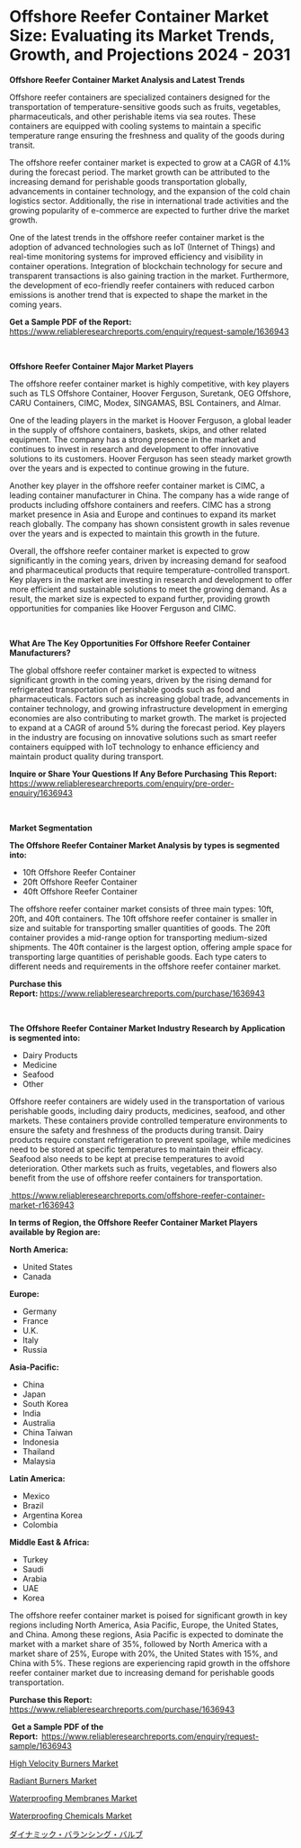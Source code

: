 <p><h1>Offshore Reefer Container Market Size: Evaluating its Market Trends, Growth, and Projections 2024 - 2031</h1></p><p><strong>Offshore Reefer Container Market Analysis and Latest Trends</strong></p>
<p><p>Offshore reefer containers are specialized containers designed for the transportation of temperature-sensitive goods such as fruits, vegetables, pharmaceuticals, and other perishable items via sea routes. These containers are equipped with cooling systems to maintain a specific temperature range ensuring the freshness and quality of the goods during transit.</p><p>The offshore reefer container market is expected to grow at a CAGR of 4.1% during the forecast period. The market growth can be attributed to the increasing demand for perishable goods transportation globally, advancements in container technology, and the expansion of the cold chain logistics sector. Additionally, the rise in international trade activities and the growing popularity of e-commerce are expected to further drive the market growth.</p><p>One of the latest trends in the offshore reefer container market is the adoption of advanced technologies such as IoT (Internet of Things) and real-time monitoring systems for improved efficiency and visibility in container operations. Integration of blockchain technology for secure and transparent transactions is also gaining traction in the market. Furthermore, the development of eco-friendly reefer containers with reduced carbon emissions is another trend that is expected to shape the market in the coming years.</p></p>
<p><strong>Get a Sample PDF of the Report:&nbsp;</strong> <a href="https://www.reliableresearchreports.com/enquiry/request-sample/1636943">https://www.reliableresearchreports.com/enquiry/request-sample/1636943</a></p>
<p>&nbsp;</p>
<p><strong>Offshore Reefer Container Major Market Players</strong></p>
<p><p>The offshore reefer container market is highly competitive, with key players such as TLS Offshore Container, Hoover Ferguson, Suretank, OEG Offshore, CARU Containers, CIMC, Modex, SINGAMAS, BSL Containers, and Almar. </p><p>One of the leading players in the market is Hoover Ferguson, a global leader in the supply of offshore containers, baskets, skips, and other related equipment. The company has a strong presence in the market and continues to invest in research and development to offer innovative solutions to its customers. Hoover Ferguson has seen steady market growth over the years and is expected to continue growing in the future.</p><p>Another key player in the offshore reefer container market is CIMC, a leading container manufacturer in China. The company has a wide range of products including offshore containers and reefers. CIMC has a strong market presence in Asia and Europe and continues to expand its market reach globally. The company has shown consistent growth in sales revenue over the years and is expected to maintain this growth in the future.</p><p>Overall, the offshore reefer container market is expected to grow significantly in the coming years, driven by increasing demand for seafood and pharmaceutical products that require temperature-controlled transport. Key players in the market are investing in research and development to offer more efficient and sustainable solutions to meet the growing demand. As a result, the market size is expected to expand further, providing growth opportunities for companies like Hoover Ferguson and CIMC.</p></p>
<p>&nbsp;</p>
<p><strong>What Are The Key Opportunities For Offshore Reefer Container Manufacturers?</strong></p>
<p><p>The global offshore reefer container market is expected to witness significant growth in the coming years, driven by the rising demand for refrigerated transportation of perishable goods such as food and pharmaceuticals. Factors such as increasing global trade, advancements in container technology, and growing infrastructure development in emerging economies are also contributing to market growth. The market is projected to expand at a CAGR of around 5% during the forecast period. Key players in the industry are focusing on innovative solutions such as smart reefer containers equipped with IoT technology to enhance efficiency and maintain product quality during transport.</p></p>
<p><strong>Inquire or Share Your Questions If Any Before Purchasing This Report:</strong> <a href="https://www.reliableresearchreports.com/enquiry/pre-order-enquiry/1636943">https://www.reliableresearchreports.com/enquiry/pre-order-enquiry/1636943</a></p>
<p>&nbsp;</p>
<p><strong>Market Segmentation</strong></p>
<p><strong>The Offshore Reefer Container Market Analysis by types is segmented into:</strong></p>
<p><ul><li>10ft Offshore Reefer Container</li><li>20ft Offshore Reefer Container</li><li>40ft Offshore Reefer Container</li></ul></p>
<p><p>The offshore reefer container market consists of three main types: 10ft, 20ft, and 40ft containers. The 10ft offshore reefer container is smaller in size and suitable for transporting smaller quantities of goods. The 20ft container provides a mid-range option for transporting medium-sized shipments. The 40ft container is the largest option, offering ample space for transporting large quantities of perishable goods. Each type caters to different needs and requirements in the offshore reefer container market.</p></p>
<p><strong>Purchase this Report:&nbsp;</strong><a href="https://www.reliableresearchreports.com/purchase/1636943">https://www.reliableresearchreports.com/purchase/1636943</a></p>
<p>&nbsp;</p>
<p><strong>The Offshore Reefer Container Market Industry Research by Application is segmented into:</strong></p>
<p><ul><li>Dairy Products</li><li>Medicine</li><li>Seafood</li><li>Other</li></ul></p>
<p><p>Offshore reefer containers are widely used in the transportation of various perishable goods, including dairy products, medicines, seafood, and other markets. These containers provide controlled temperature environments to ensure the safety and freshness of the products during transit. Dairy products require constant refrigeration to prevent spoilage, while medicines need to be stored at specific temperatures to maintain their efficacy. Seafood also needs to be kept at precise temperatures to avoid deterioration. Other markets such as fruits, vegetables, and flowers also benefit from the use of offshore reefer containers for transportation.</p></p>
<p><a href="https://www.reliableresearchreports.com/offshore-reefer-container-market-r1636943">&nbsp;https://www.reliableresearchreports.com/offshore-reefer-container-market-r1636943</a></p>
<p><strong>In terms of Region, the Offshore Reefer Container Market Players available by Region are:</strong></p>
<p>
    <p> <strong> North America: </strong>
        <ul>
            <li>United States</li>
            <li>Canada</li>
        </ul>
        </p> 
    <p> <strong> Europe: </strong>
        <ul>
            <li>Germany</li>
            <li>France</li>
            <li>U.K.</li>
            <li>Italy</li>
            <li>Russia</li>
        </ul>
        </p> 
    <p> <strong> Asia-Pacific: </strong>
        <ul>
            <li>China</li>
            <li>Japan</li>
            <li>South Korea</li>
            <li>India</li>
            <li>Australia</li>
            <li>China Taiwan</li>
            <li>Indonesia</li>
            <li>Thailand</li>
            <li>Malaysia</li>
        </ul>
        </p> 
    <p> <strong> Latin America: </strong>
        <ul>
            <li>Mexico</li>
            <li>Brazil</li>
            <li>Argentina Korea</li>
            <li>Colombia</li>
        </ul>
        </p> 
    <p> <strong> Middle East & Africa: </strong>
        <ul>
            <li>Turkey</li>
            <li>Saudi</li>
            <li>Arabia</li>
            <li>UAE</li>
            <li>Korea</li>
        </ul>
    </p>
    </p>
<p><p>The offshore reefer container market is poised for significant growth in key regions including North America, Asia Pacific, Europe, the United States, and China. Among these regions, Asia Pacific is expected to dominate the market with a market share of 35%, followed by North America with a market share of 25%, Europe with 20%, the United States with 15%, and China with 5%. These regions are experiencing rapid growth in the offshore reefer container market due to increasing demand for perishable goods transportation.</p></p>
<p><strong>Purchase this Report: </strong><a href="https://www.reliableresearchreports.com/purchase/1636943">https://www.reliableresearchreports.com/purchase/1636943</a></p>
<p>&nbsp;<strong>Get a Sample PDF of the Report:&nbsp;&nbsp;</strong><a href="https://www.reliableresearchreports.com/enquiry/request-sample/1636943">https://www.reliableresearchreports.com/enquiry/request-sample/1636943</a></p>
<p><strong></strong></p>
<p><p><a href="https://github.com/irfadac/Market-Research-Report-List-2/blob/main/high-velocity-burners-market.md">High Velocity Burners Market</a></p><p><a href="https://github.com/myacatherineblakecaczo9vcsw/Market-Research-Report-List-2/blob/main/radiant-burners-market.md">Radiant Burners Market</a></p><p><a href="https://issuu.com/reportprime-2/docs/waterproofing-membranes-market-size-2030.pptx">Waterproofing Membranes Market</a></p><p><a href="https://issuu.com/reportprime-2/docs/waterproofing-chemicals-market-size-2030.pptx">Waterproofing Chemicals Market</a></p><p><a href="https://github.com/ycmtqqhvk3273/Market-Research-Report-List-1/blob/main/897858327595.md">ダイナミック・バランシング・バルブ</a></p></p>